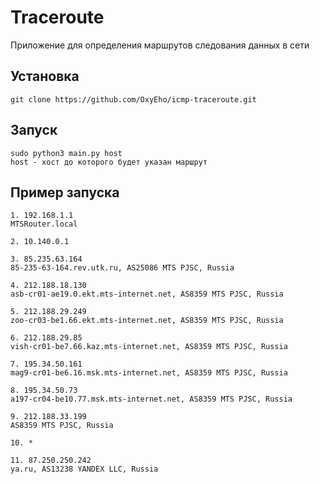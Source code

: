 # Traceroute    
Приложение для определения маршрутов следования данных в сети
## Установка 

    git clone https://github.com/OxyEho/icmp-traceroute.git

## Запуск 
    
    sudo python3 main.py host 
    host - хост до которого будет указан маршрут

## Пример запуска

    1. 192.168.1.1
    MTSRouter.local
    
    2. 10.140.0.1
    
    3. 85.235.63.164
    85-235-63-164.rev.utk.ru, AS25086 MTS PJSC, Russia
    
    4. 212.188.18.130
    asb-cr01-ae19.0.ekt.mts-internet.net, AS8359 MTS PJSC, Russia
    
    5. 212.188.29.249
    zoo-cr03-be1.66.ekt.mts-internet.net, AS8359 MTS PJSC, Russia
    
    6. 212.188.29.85
    vish-cr01-be7.66.kaz.mts-internet.net, AS8359 MTS PJSC, Russia
    
    7. 195.34.50.161
    mag9-cr01-be6.16.msk.mts-internet.net, AS8359 MTS PJSC, Russia
    
    8. 195.34.50.73
    a197-cr04-be10.77.msk.mts-internet.net, AS8359 MTS PJSC, Russia
    
    9. 212.188.33.199
    AS8359 MTS PJSC, Russia
    
    10. *
    
    11. 87.250.250.242
    ya.ru, AS13238 YANDEX LLC, Russia
